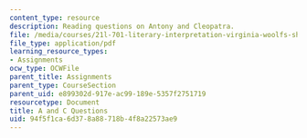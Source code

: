 ```yaml
---
content_type: resource
description: Reading questions on Antony and Cleopatra.
file: /media/courses/21l-701-literary-interpretation-virginia-woolfs-shakespeare-spring-2001/94f5f1ca6d378a88718b4f8a22573ae9_MIT21L_701S01_aandcques.pdf
file_type: application/pdf
learning_resource_types:
- Assignments
ocw_type: OCWFile
parent_title: Assignments
parent_type: CourseSection
parent_uid: e899302d-917e-ac99-189e-5357f2751719
resourcetype: Document
title: A and C Questions
uid: 94f5f1ca-6d37-8a88-718b-4f8a22573ae9
---
```

